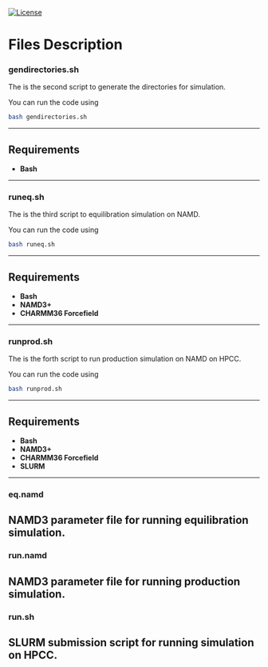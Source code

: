 [![License](https://img.shields.io/badge/License-BSD%202--Clause-orange.svg)](https://opensource.org/licenses/BSD-2-Clause)


# Files Description

###     gendirectories.sh

The is the second script to generate the directories for simulation.



You can run the code using 
```bash
bash gendirectories.sh
```

---



## Requirements
* **Bash**



---

###     runeq.sh

The is the third script to equilibration simulation on NAMD.



You can run the code using 
```bash
bash runeq.sh
```

---



## Requirements
* **Bash**
* **NAMD3+**
* **CHARMM36 Forcefield**


---

###     runprod.sh

The is the forth script to run production simulation on NAMD on HPCC.



You can run the code using 
```bash
bash runprod.sh
```

---



## Requirements
* **Bash**
* **NAMD3+**
* **CHARMM36 Forcefield**
* **SLURM**


---

###     eq.namd

NAMD3 parameter file for running equilibration simulation.
---
###     run.namd

NAMD3 parameter file for running production simulation.
---
###     run.sh

SLURM submission script for running simulation on HPCC.
---
